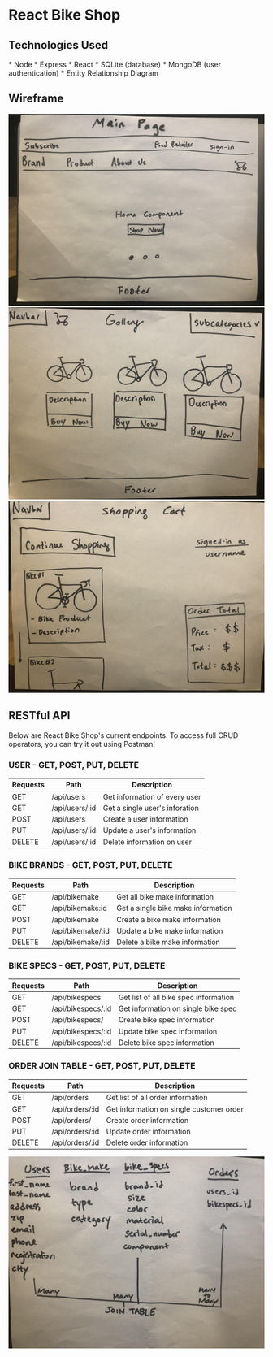 # React Bike Shop 

## Technologies Used
\* Node
\* Express
\* React
\* SQLite (database)
\* MongoDB (user authentication)
\* Entity Relationship Diagram


## Wireframe

![carshoppingapi](./frontend/mainpage.jpg)
![carshoppingapi](./frontend/gallery.jpg)
![carshoppingapi](./frontend/shoppingcart.jpg)

## RESTful API
Below are React Bike Shop's current endpoints. To access full CRUD operators, you can try it out using Postman!

### USER - GET, POST, PUT, DELETE
|   Requests      | Path        | Description |
| ----------- | ----------- | ----------- |
|  GET | /api/users | Get information of every user |
|  GET | /api/users/:id | Get a single user's inforation  |
|  POST  | /api/users     |  Create a user information  |
|  PUT  | /api/users/:id       |  Update a user's information   |
|  DELETE  | /api/users/:id      |  Delete information on user  |

### BIKE BRANDS - GET, POST, PUT, DELETE
|   Requests      |    Path        | Description |
| ----------- | ----------- | ----------- |
|  GET  | /api/bikemake  | Get all bike make information  |
|  GET  | /api/bikemake:id   | Get a single bike make information  |
|  POST | /api/bikemake  |  Create a bike make information     |
|  PUT  | /api/bikemake/:id  |  Update a bike make information   |
|  DELETE  | /api/bikemake/:id   |  Delete a bike make information  |

### BIKE SPECS - GET, POST, PUT, DELETE
|    Requests   |    Path     | Description  |
| ----------- | ----------- | ----------- |
| GET    | /api/bikespecs       |  Get list of all bike spec information   |
| GET    | /api/bikespecs/:id   |  Get information on single bike spec  |
| POST   | /api/bikespecs/      |  Create bike spec information  |
| PUT    | /api/bikespecs/:id   |  Update bike spec information   |
| DELETE | /api/bikespecs/:id   |  Delete bike spec information  |

### ORDER JOIN TABLE - GET, POST, PUT, DELETE
|    Requests   |    Path     | Description  |
| ----------- | ----------- | ----------- |
| GET    | /api/orders       |  Get list of all order information   |
| GET    | /api/orders/:id   |  Get information on single customer order   |
| POST   | /api/orders/      |  Create order information  |
| PUT    | /api/orders/:id   |  Update order information   |
| DELETE | /api/orders/:id   |  Delete order information  |


![bikeshoppingapi](./backend/dataentity.jpg)
